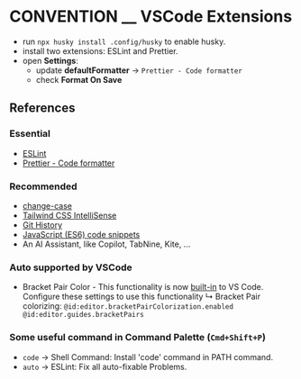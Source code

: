 # CONVENTION \_\_ VSCode Extensions

- run `npx husky install .config/husky` to enable husky.
- install two extensions: ESLint and Prettier.
- open **Settings**:
  - update **defaultFormatter** → `Prettier - Code formatter`
  - check **Format On Save**

## References

### Essential

- [ESLint](https://marketplace.visualstudio.com/items?itemName=dbaeumer.vscode-eslint)
- [Prettier - Code formatter](https://marketplace.visualstudio.com/items?itemName=esbenp.prettier-vscode)

### Recommended

- [change-case](https://marketplace.visualstudio.com/items?itemName=wmaurer.change-case)
- [Tailwind CSS IntelliSense](https://marketplace.visualstudio.com/items?itemName=bradlc.vscode-tailwindcss)
- [Git History](https://marketplace.visualstudio.com/items?itemName=donjayamanne.githistory)
- [JavaScript (ES6) code snippets](https://marketplace.visualstudio.com/items?itemName=xabikos.JavaScriptSnippets)
- An AI Assistant, like Copilot, TabNine, Kite, ...

### Auto supported by VSCode
- Bracket Pair Color - This functionality is now [built-in](https://code.visualstudio.com/blogs/2021/09/29/bracket-pair-colorization) to VS Code. Configure these settings to use this functionality
  ↳ Bracket Pair colorizing: `@id:editor.bracketPairColorization.enabled @id:editor.guides.bracketPairs`

### Some useful command in Command Palette (`Cmd+Shift+P`)

- `code` → Shell Command: Install 'code' command in PATH command.
- `auto` → ESLint: Fix all auto-fixable Problems.

